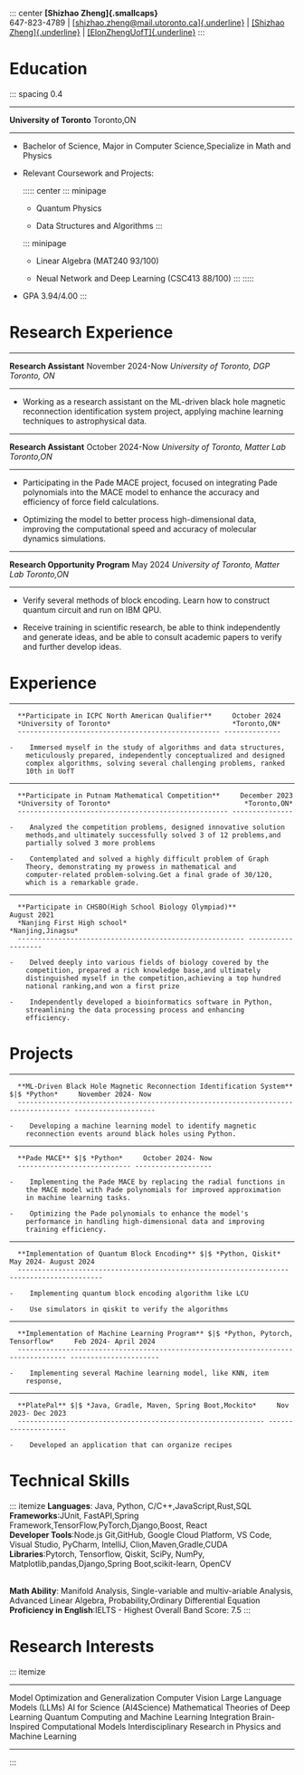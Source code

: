 ::: center
**[Shizhao Zheng]{.smallcaps}**\
647-823-4789 $|$
[[shizhao.zheng@mail.utoronto.ca]{.underline}](mailto:x@x.com) $|$
[[Shizhao
Zheng]{.underline}](https://www.linkedin.com/in/shizhao-zheng-9843b2264/)
$|$ [[ElonZhengUofT]{.underline}](https://github.com/ElonZhengUofT)
:::

# Education

::: spacing
0.4

  --------------------------- ------------
  **University of Toronto**     Toronto,ON
                              
  --------------------------- ------------

-   Bachelor of Science, Major in Computer Science,Specialize in Math
    and Physics

-   Relevant Coursework and Projects:

    ::::: center
    ::: minipage
    -   Quantum Physics

    -   Data Structures and Algorithms
    :::

    ::: minipage
    -   Linear Algebra (MAT240 93/100)

    -   Neual Network and Deep Learning (CSC413 88/100)
    :::
    :::::

-   GPA 3.94/4.00
:::

# Research Experience

  ------------------------------ -------------------
  **Research Assistant**           November 2024-Now
  *University of Toronto, DGP*         *Toronto, ON*
  ------------------------------ -------------------

-    Working as a research assistant on the ML-driven black hole
    magnetic reconnection identification system project, applying
    machine learning techniques to astrophysical data.

  ------------------------------------- ------------------
  **Research Assistant**                  October 2024-Now
  *University of Toronto, Matter Lab*         *Toronto,ON*
  ------------------------------------- ------------------

-    Participating in the Pade MACE project, focused on integrating Pade
    polynomials into the MACE model to enhance the accuracy and
    efficiency of force field calculations.

-    Optimizing the model to better process high-dimensional data,
    improving the computational speed and accuracy of molecular dynamics
    simulations.

  ------------------------------------- --------------
  **Research Opportunity Program**            May 2024
  *University of Toronto, Matter Lab*     *Toronto,ON*
  ------------------------------------- --------------

-    Verify several methods of block encoding. Learn how to construct
    quantum circuit and run on IBM QPU.

-    Receive training in scientific research, be able to think
    independently and generate ideas, and be able to consult academic
    papers to verify and further develop ideas.

# Experience

-   -------------------------------------------------- --------------
      **Participate in ICPC North American Qualifier**     October 2024
      *University of Toronto*                              *Toronto,ON*
      -------------------------------------------------- --------------

    -    Immersed myself in the study of algorithms and data structures,
        meticulously prepared, independently conceptualized and designed
        complex algorithms, solving several challenging problems, ranked
        10th in UofT

-   ---------------------------------------------------- ---------------
      **Participate in Putnam Mathematical Competition**     December 2023
      *University of Toronto*                                 *Toronto,ON*
      ---------------------------------------------------- ---------------

    -    Analyzed the competition problems, designed innovative solution
        methods,and ultimately successfully solved 3 of 12 problems,and
        partially solved 3 more problems

    -    Contemplated and solved a highly difficult problem of Graph
        Theory, demonstrating my prowess in mathematical and
        computer-related problem-solving.Get a final grade of 30/120,
        which is a remarkable grade.

-   -------------------------------------------------------- -------------------
      **Participate in CHSBO(High School Biology Olympiad)**           August 2021
      *Nanjing First High school*                                *Nanjing,Jinagsu*
      -------------------------------------------------------- -------------------

    -    Delved deeply into various fields of biology covered by the
        competition, prepared a rich knowledge base,and ultimately
        distinguished myself in the competition,achieving a top hundred
        national ranking,and won a first prize

    -    Independently developed a bioinformatics software in Python,
        streamlining the data processing process and enhancing
        efficiency.

# Projects

-   ----------------------------------------------------------------------------------- --------------------
      **ML-Driven Black Hole Magnetic Reconnection Identification System** $|$ *Python*     November 2024- Now
      ----------------------------------------------------------------------------------- --------------------

    -    Developing a machine learning model to identify magnetic
        reconnection events around black holes using Python.

-   ---------------------------- -------------------
      **Pade MACE** $|$ *Python*     October 2024- Now
      ---------------------------- -------------------

    -    Implementing the Pade MACE by replacing the radial functions in
        the MACE model with Pade polynomials for improved approximation
        in machine learning tasks.

    -    Optimizing the Pade polynomials to enhance the model's
        performance in handling high-dimensional data and improving
        training efficiency.

-   ------------------------------------------------------------------- -----------------------
      **Implementation of Quantum Block Encoding** $|$ *Python, Qiskit*     May 2024- August 2024
      ------------------------------------------------------------------- -----------------------

    -    Implementing quantum block encoding algorithm like LCU

    -    Use simulators in qiskit to verify the algorithms

-   ---------------------------------------------------------------------------------- ----------------------
      **Implementation of Machine Learning Program** $|$ *Python, Pytorch, Tensorflow*     Feb 2024- April 2024
      ---------------------------------------------------------------------------------- ----------------------

    -    Implementing several Machine learning model, like KNN, item
        response,

-   ------------------------------------------------------------- --------------------
      **PlatePal** $|$ *Java, Gradle, Maven, Spring Boot,Mockito*     Nov 2023- Dec 2023
      ------------------------------------------------------------- --------------------

    -    Developed an application that can organize recipes

# Technical Skills

::: itemize
**Languages**: Java, Python, C/C++,JavaScript,Rust,SQL\
**Frameworks**:JUnit, FastAPI,Spring
Framework,TensorFlow,PyTorch,Django,Boost, React\
**Developer Tools**:Node.js Git,GitHub, Google Cloud Platform, VS Code,
Visual Studio, PyCharm, IntelliJ, Clion,Maven,Gradle,CUDA\
**Libraries**:Pytorch, Tensorflow, Qiskit, SciPy, NumPy,
Matplotlib,pandas,Django,Spring Boot,scikit-learn, OpenCV

\
**Math Ability**: Manifold Analysis, Single-variable and multiv-ariable
Analysis, Advanced Linear Algebra, Probability,Ordinary Differential
Equation\
**Proficiency in English**:IELTS - Highest Overall Band Score: 7.5
:::

# Research Interests

::: itemize
  ---------------------------------------- ------------------------------------------------------------
  Model Optimization and Generalization    Computer Vision
  Large Language Models (LLMs)             AI for Science (AI4Science)
  Mathematical Theories of Deep Learning   Quantum Computing and Machine Learning Integration
  Brain-Inspired Computational Models      Interdisciplinary Research in Physics and Machine Learning
  ---------------------------------------- ------------------------------------------------------------
:::
